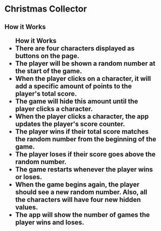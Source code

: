 <!DOCTYPE html>
<html lang="en">

<head>
    <meta charset="UTF-8">
    <meta name="viewport" content="width=device-width, initial-scale=1.0">
    <meta http-equiv="X-UA-Compatible" content="ie=edge">
</head>

<body>
    <h1>Christmas Collector</h1>
    <a href="https://barry727.github.io/Christmas-Collector-/"></a>
    <h2>How it Works
        <ul>How it Works
            <li>There are four characters displayed as buttons on the page.</li>
            <li>The player will be shown a random number at the start of the game.</li>
            <li>When the player clicks on a character, it will add a specific amount of points to the player's total
                score.</li>
            <li>The game will hide this amount until the player clicks a character.</li>
            <li>When the player clicks a character, the app updates the player's score counter.</li>
            <li>The player wins if their total score matches the random number from the beginning of the game.</li>
            <li>The player loses if their score goes above the random number.</li>
            <li>The game restarts whenever the player wins or loses.</li>
            <li>When the game begins again, the player should see a new random number. Also, all the characters will
                have four new hidden values.</li>
            <li>The app will show the number of games the player wins and loses.</li>

</body>

</html>
